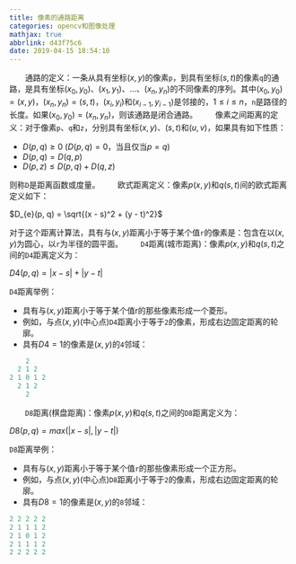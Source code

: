 ```yaml
---
title: 像素的通路距离
categories: opencv和图像处理
mathjax: true
abbrlink: d43f75c6
date: 2019-04-15 18:54:10
---
```

&emsp;&emsp;通路的定义：一条从具有坐标$(x, y)$的像素`p`，到具有坐标$(s, t)$的像素`q`的通路，是具有坐标$(x_{0}, y_{0})$、$(x_{1}, y_{1})$、...、$(x_{n}, y_{n})$的不同像素的序列。其中$(x_{0}, y_{0}) = (x, y)$，$(x_{n}, y_{n}) = (s, t)$，$(x_{i}, y_{i})$和$(x_{i-1}, y_{i-1})$是邻接的，$1 ≤ i ≤ n$，`n`是路径的长度。如果$(x_{0}, y_{0}) = (x_{n}, y_{n})$，则该通路是闭合通路。
&emsp;&emsp;像素之间距离的定义：对于像素`p`、`q`和`z`，分别具有坐标$(x, y)$、$(s, t)$和$(u, v)$，如果具有如下性质：
<!--more-->
- $D(p, q) ≥ 0$ ($D(p, q) = 0$，当且仅当$p = q$)
- $D(p, q) = D(q, p)$
- $D(p, z) ≤ D(p, q) + D(q, z)$

则称`D`是距离函数或度量。
&emsp;&emsp;欧式距离定义：像素$p(x, y)$和$q(s, t)$间的欧式距离定义如下：

$D_{e}(p, q) = \sqrt{(x - s)^2 + (y - t)^2}$

对于这个距离计算法，具有与$(x, y)$距离小于等于某个值`r`的像素是：包含在以$(x, y)$为圆心，以`r`为半径的圆平面。
&emsp;&emsp;`D4`距离(城市距离)：像素$p(x, y)$和$q(s, t)$之间的`D4`距离定义为：

$D4(p, q) = |x - s| + |y - t|$

`D4`距离举例：

- 具有与$(x, y)$距离小于等于某个值r的那些像素形成一个菱形。
- 例如，与点$(x, y)$(中心点)`D4`距离小于等于`2`的像素，形成右边固定距离的轮廓。
- 具有$D4 = 1$的像素是$(x, y)$的`4`邻域：

``` python
    2
  2 1 2
2 1 0 1 2
  2 1 2
    2
```

&emsp;&emsp;`D8`距离(棋盘距离)：像素$p(x, y)$和$q(s, t)$之间的`D8`距离定义为：

$D8(p, q) = max(|x - s|, |y - t|)$

`D8`距离举例：

- 具有与$(x, y)$距离小于等于某个值`r`的那些像素形成一个正方形。
- 例如，与点$(x, y)$(中心点)`D8`距离小于等于`2`的像素，形成右边固定距离的轮廓。
- 具有$D8 = 1$的像素是$(x, y)$的`8`邻域：

``` python
2 2 2 2 2
2 1 1 1 2
2 1 0 1 2
2 1 1 1 2
2 2 2 2 2
```